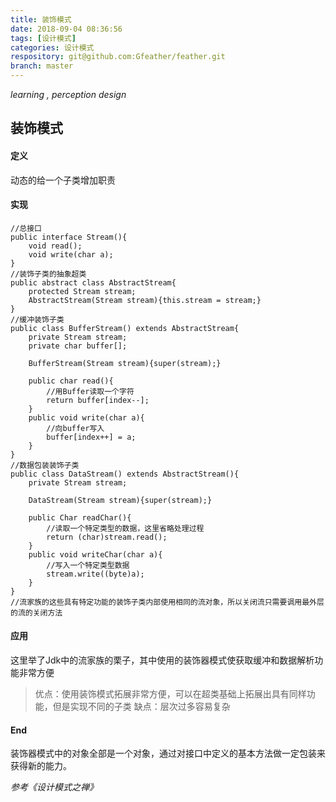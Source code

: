 ```yaml
---
title: 装饰模式
date: 2018-09-04 08:36:56
tags: [设计模式]
categories: 设计模式
respository: git@github.com:Gfeather/feather.git
branch: master
---
```


*learning ,  perception design* 

## 装饰模式

#### 定义

动态的给一个子类增加职责

#### 实现

```
//总接口
public interface Stream(){
	void read();
	void write(char a);
}
//装饰子类的抽象超类
public abstract class AbstractStream{
	protected Stream stream;
	AbstractStream(Stream stream){this.stream = stream;}
}
//缓冲装饰子类
public class BufferStream() extends AbstractStream{
	private Stream stream;
	private char buffer[];

	BufferStream(Stream stream){super(stream);}

	public char read(){
		//用Buffer读取一个字符
		return buffer[index--];
	}
	public void write(char a){
		//向buffer写入
		buffer[index++] = a; 
	}
}
//数据包装装饰子类
public class DataStream() extends AbstractStream(){
	private Stream stream;

	DataStream(Stream stream){super(stream);}

	public Char readChar(){
		//读取一个特定类型的数据，这里省略处理过程
		return (char)stream.read();
	}
	public void writeChar(char a){
		//写入一个特定类型数据
		stream.write((byte)a); 
	}
}
//流家族的这些具有特定功能的装饰子类内部使用相同的流对象，所以关闭流只需要调用最外层的流的关闭方法
```

#### 应用

这里举了Jdk中的流家族的栗子，其中使用的装饰器模式使获取缓冲和数据解析功能非常方便
> 优点：使用装饰模式拓展非常方便，可以在超类基础上拓展出具有同样功能，但是实现不同的子类
> 缺点：层次过多容易复杂

#### End
装饰器模式中的对象全部是一个对象，通过对接口中定义的基本方法做一定包装来获得新的能力。

*参考《设计模式之禅》*